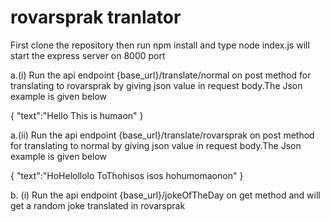 # rovarsprak tranlator

First clone the repository then run npm install and type node index.js will start the express server on 8000 port

a.(i) Run the api endpoint {base_url}/translate/normal on post method for translating to rovarsprak by giving json value in request body.The Json example is given below

   {
    "text":"Hello This is humaon"
   }
   
a.(ii) Run the api endpoint {base_url}/translate/rovarsprak on post method for translating to normal by  giving json value in request body.The Json example is given below

   {
    "text":"HoHelollolo ToThohisos isos hohumomaonon"
   } 
   
b. (i) Run the api endpoint {base_url}/jokeOfTheDay on get method and will get a random joke translated in rovarsprak

